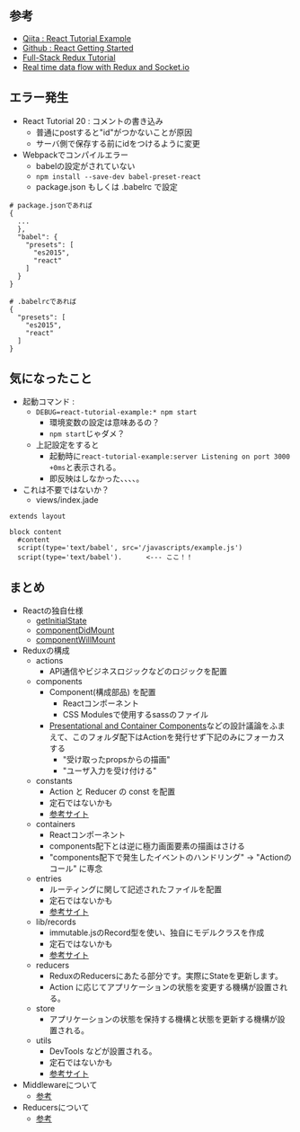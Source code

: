 ## 参考
- [Qiita : React Tutorial Example](http://qiita.com/ogomr/items/493e10c424e9d6bd2028)
- [Github : React Getting Started](https://facebook.github.io/react/docs/getting-started-ja-JP.html)
- [Full-Stack Redux Tutorial](http://teropa.info/blog/2015/09/10/full-stack-redux-tutorial.html)
- [Real time data flow with Redux and Socket.io](http://spraso.com/real-time-data-flow-with-redux-and-socket-io/)

## エラー発生
- React Tutorial 20 : コメントの書き込み
    - 普通にpostすると"id"がつかないことが原因
    - サーバ側で保存する前にidをつけるように変更
- Webpackでコンパイルエラー
    - babelの設定がされていない
    - `npm install --save-dev babel-preset-react`
    - package.json もしくは .babelrc で設定
```
# package.jsonであれば
{
  ...
  },
  "babel": {
    "presets": [
      "es2015",
      "react"
    ]
  }
}
```
```
# .babelrcであれば
{
  "presets": [
    "es2015",
    "react"
  ]
}
```

## 気になったこと
- 起動コマンド :
    - `DEBUG=react-tutorial-example:* npm start`  
        - 環境変数の設定は意味あるの？
        - `npm start`じゃダメ？
    - 上記設定をすると
        - 起動時に`react-tutorial-example:server Listening on port 3000 +0ms`と表示される。
        - 即反映はしなかった、、、、。
- これは不要ではないか？
    - views/index.jade
```
extends layout

block content
  #content
  script(type='text/babel', src='/javascripts/example.js')
  script(type='text/babel').      <--- ここ！！
```

## まとめ
- Reactの独自仕様
    - [getInitialState](http://js.studio-kingdom.com/react/component_specs/get_initial_state)
    - [componentDidMount](http://js.studio-kingdom.com/react/component_lifecycle/mounting_componentdidmount)
    - [componentWillMount](http://js.studio-kingdom.com/react/component_lifecycle/mounting_componentwillmount)
- Reduxの構成
    - actions
        - API通信やビジネスロジックなどのロジックを配置
    - components
        - Component(構成部品) を配置
            - Reactコンポーネント
            - CSS Modulesで使用するsassのファイル
        - [Presentational and Container Components](https://medium.com/@dan_abramov/smart-and-dumb-components-7ca2f9a7c7d0#.dfgmuceav)などの設計議論をふまえて、このフォルダ配下はActionを発行せず下記のみにフォーカスする
            - "受け取ったpropsからの描画"
            - "ユーザ入力を受け付ける"
    - constants
        - Action と Reducer の const を配置
        - 定石ではないかも
        - [参考サイト](http://qiita.com/ogomr/items/493e10c424e9d6bd2028)
    - containers
        - Reactコンポーネント
        - components配下とは逆に極力画面要素の描画はさける
        - "components配下で発生したイベントのハンドリング" -> "Actionのコール" に専念
    - entries
        - ルーティングに関して記述されたファイルを配置
        - 定石ではないかも
        - [参考サイト](http://qiita.com/shimpeiws/items/df31e2d70cc67c68115d)
    - lib/records
        - immutable.jsのRecord型を使い、独自にモデルクラスを作成
        - 定石ではないかも
        - [参考サイト](http://qiita.com/shimpeiws/items/df31e2d70cc67c68115d)
    - reducers
        - ReduxのReducersにあたる部分です。実際にStateを更新します。
        - Action に応じてアプリケーションの状態を変更する機構が設置される。
    - store
        - アプリケーションの状態を保持する機構と状態を更新する機構が設置される。
    - utils
        - DevTools などが設置される。
        - 定石ではないかも
        - [参考サイト](http://qiita.com/ogomr/items/493e10c424e9d6bd2028)
- Middlewareについて
    - [参考](https://hogehuga.com/post-1123/)
- Reducersについて
    - [参考](http://yukidarake.hateblo.jp/entry/2015/09/30/195932)
